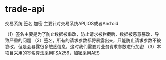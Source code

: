 # trade-api
交易系统 签名,加密
主要针对交易系统API,IOS或者Android

（1）签名主要是为了防止数据被串改，防止请求被拦截后，数据被恶意篡改，导致严重的问题
（2）签名，所有的请求参数都将暴露出来，只能防止请求参数不被篡改，但是会暴露很多敏感信息，这时我们需要对业务请求参数进行加密
（3）本项目采用的签名算法采用RSA256，加密采用AES
